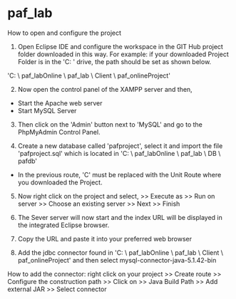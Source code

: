 # paf_lab
How to open and configure the project

01. Open Eclipse IDE and configure the workspace in the GIT Hub project folder downloaded in this way.
For example: if your downloaded Project Folder is in the 'C: \' drive, the path should be set as shown below.

'C: \ paf_labOnline \ paf_lab \ Client \ paf_onlineProject'

02. Now open the control panel of the XAMPP server and then,
- Start the Apache web server
- Start MySQL Server

03. Then click on the 'Admin' button next to 'MySQL' and go to the PhpMyAdmin Control Panel.

04. Create a new database called 'pafproject', select it and import the file 'pafproject.sql' which is
located in 'C: \ paf_labOnline \ paf_lab \ DB \ pafdb'

- In the previous route, 'C' must be replaced with the Unit Route where you downloaded the Project.

05. Now right click on the project and select, >> Execute as >> Run on server >> Choose an existing server >> Next >> Finish

06. The Sever server will now start and the index URL will be displayed in the integrated Eclipse browser.

07. Copy the URL and paste it into your preferred web browser

08. Add the jdbc connector found in 'C: \ paf_labOnline \ paf_lab \ Client \ paf_onlineProject' and then
select mysql-connector-java-5.1.42-bin

How to add the connector: right click on your project >> Create route >> Configure the construction path >> Click on >> Java Build Path >> Add external JAR >> Select connector